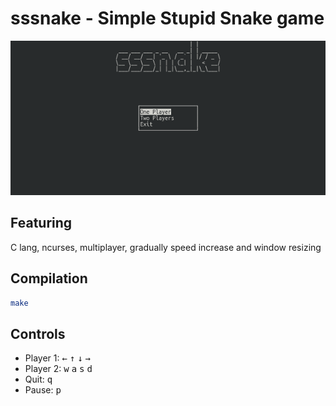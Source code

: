 # sssnake - Simple Stupid Snake game

<p align="center"><img src="/sssnake_demo.gif?raw=true"/></p>

## Featuring
C lang, ncurses, multiplayer, gradually speed increase and window resizing

## Compilation
```bash
make
```
## Controls
* Player 1: <kbd>&leftarrow;</kbd> <kbd>&uparrow;</kbd> <kbd>&downarrow;</kbd> <kbd>&rightarrow;</kbd>
* Player 2: <kbd>w</kbd> <kbd>a</kbd> <kbd>s</kbd> <kbd>d</kbd>
* Quit: <kbd>q</kbd>
* Pause: <kbd>p</kbd>
